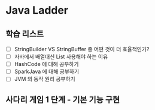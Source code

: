 # Java Ladder

## 학습 리스트

- [ ] StringBuilder VS StringBuffer 중 어떤 것이 더 효율적인가?
- [ ] 자바에서 배열대신 List 사용해야 하는 이유
- [ ] HashCode 에 대해 공부하기
- [ ] SparkJava 에 대해 공부하기
- [ ] JVM 의 동작 원리 공부하기

## 사다리 게임 1 단계 - 기본 기능 구현
